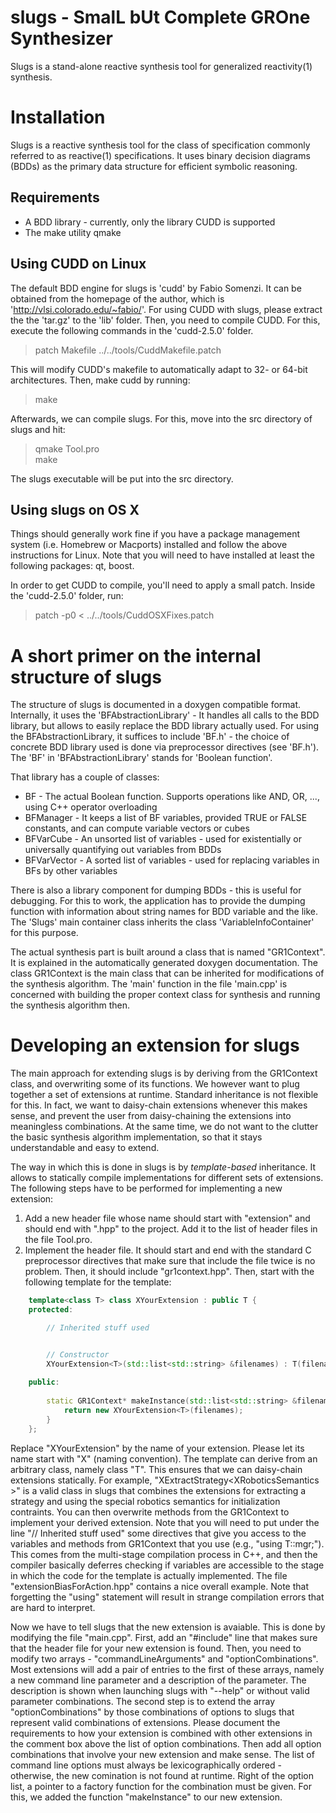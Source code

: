 slugs - SmalL bUt Complete GROne Synthesizer
============================================
Slugs is a stand-alone reactive synthesis tool for generalized reactivity(1) synthesis.


Installation
============
Slugs is a reactive synthesis tool for the class of specification commonly referred to as reactive(1) specifications. It uses binary decision diagrams (BDDs) as the primary data structure for efficient symbolic reasoning.

Requirements
------------
- A BDD library - currently, only the library CUDD is supported
- The make utility qmake

Using CUDD on Linux
-------------------

The default BDD engine for slugs is 'cudd' by Fabio Somenzi. It can be obtained from the homepage of the author, which is 'http://vlsi.colorado.edu/~fabio/'. For using CUDD with slugs, please extract the the 'tar.gz' to the 'lib' folder. Then, you need to compile CUDD. For this, execute the following commands in the 'cudd-2.5.0' folder.

> patch Makefile ../../tools/CuddMakefile.patch

This will modify CUDD's makefile to automatically adapt to 32- or 64-bit architectures. Then, make cudd by running:

> make

Afterwards, we can compile slugs. For this, move into the src directory of slugs and hit:

> qmake Tool.pro  
> make

The slugs executable will be put into the src directory.

Using slugs on OS X
-------------------
Things should generally work fine if you have a package management system (i.e. Homebrew or Macports) installed and follow the above instructions for Linux.
Note that you will need to have installed at least the following packages: qt, boost.

In order to get CUDD to compile, you'll need to apply a small patch.  Inside the 'cudd-2.5.0' folder, run:

> patch -p0 < ../../tools/CuddOSXFixes.patch

A short primer on the internal structure of slugs
=================================================

The structure of slugs is documented in a doxygen compatible format. Internally, it uses the 'BFAbstractionLibrary' - It handles all calls to the BDD library, but allows to easily replace the BDD library actually used. For using the BFAbstractionLibrary, it suffices to include 'BF.h' - the choice of concrete BDD library used is done via preprocessor directives (see 'BF.h'). The 'BF' in 'BFAbstractionLibrary' stands for 'Boolean function'.

That library has a couple of classes:

- BF - The actual Boolean function. Supports operations like AND, OR, ..., using C++ operator overloading
- BFManager - It keeps a list of BF variables, provided TRUE or FALSE constants, and can compute variable vectors or cubes
- BFVarCube - An unsorted list of variables - used for existentially or universally quantifying out variables from BDDs
- BFVarVector - A sorted list of variables - used for replacing variables in BFs by other variables

There is also a library component for dumping BDDs - this is useful for debugging. For this to work, the application has to provide the dumping function with information about string names for BDD variable and the like. The 'Slugs' main container class inherits the class 'VariableInfoContainer' for this purpose. 

The actual synthesis part is built around a class that is named "GR1Context". It is explained in the automatically generated doxygen documentation. The class GR1Context is the main class that can be inherited for modifications of the synthesis algorithm. The 'main' function in the file 'main.cpp' is concerned with building the proper context class for synthesis and running the synthesis algorithm then.


Developing an extension for slugs
=================================================
The main approach for extending slugs is by deriving from the GR1Context class, and overwriting some of its functions. We however want to plug together a set of extensions at runtime. Standard inheritance is not flexible for this. In fact, we want to daisy-chain extensions whenever this makes sense, and prevent the user from daisy-chaining the extensions into meaningless combinations. At the same time, we do not want to the clutter the basic synthesis algorithm implementation, so that it stays understandable and easy to extend.

The way in which this is done in slugs is by *template-based* inheritance. It allows to statically compile implementations for different sets of extensions. The following steps have to be performed for implementing a new extension:

1. Add a new header file whose name should start with "extension" and should end with ".hpp" to the project. Add it to the list of header files in the file Tool.pro.
2. Implement the header file. It should start and end with the standard C preprocessor directives that make sure that include the file twice is no problem. Then, it should include "gr1context.hpp". Then, start with the following template for the template:
```c++
    template<class T> class XYourExtension : public T {
    protected:

        // Inherited stuff used


        // Constructor
        XYourExtension<T>(std::list<std::string> &filenames) : T(filenames) {}
      
    public:
      
        static GR1Context* makeInstance(std::list<std::string> &filenames) {
            return new XYourExtension<T>(filenames);
        }
    };
```
Replace "XYourExtension" by the name of your extension. Please let its name start with "X" (naming convention). The template can derive from an arbitrary class, namely class "T". This ensures that we can daisy-chain extensions statically. For example, "XExtractStrategy<XRoboticsSemantics<GR1Context> >" is a valid class in slugs that combines the extensions for extracting a strategy and using the special robotics semantics for initialization contraints. You can then overwrite methods from the GR1Context to implement your derived extension. Note that you will need to put under the line "// Inherited stuff used" some directives that give you access to the variables and methods from GR1Context that you use (e.g., "using T::mgr;"). This comes from the multi-stage compilation process in C++, and then the compiler basically deferres checking if variables are accessible to the stage in which the code for the template is actually implemented. The file "extensionBiasForAction.hpp" contains a nice overall example. Note that forgetting the "using" statement will result in strange compilation errors that are hard to interpret.

Now we have to tell slugs that the new extension is avaiable. This is done by modifying the file "main.cpp". First, add an "#include" line that makes sure that the header file for your new extension is found. Then, you need to modify two arrays - "commandLineArguments" and "optionCombinations". Most extensions will add a pair of entries to the first of these arrays, namely a new command line parameter and a description of the parameter. The description is shown when launching slugs with "--help" or without valid parameter combinations. The second step is to extend the array "optionCombinations" by those combinations of options to slugs that represent valid combinations of extensions. Please document the requirements to how your extension is combined with other extensions in the comment box above the list of option combinations. Then add all option combinations that involve your new extension and make sense. The list of command line options must always be lexicographically ordered - otherwise, the new comination is not found at runtime. Right of the option list, a pointer to a factory function for the combination must be given. For this, we added the function "makeInstance" to our new extension.
